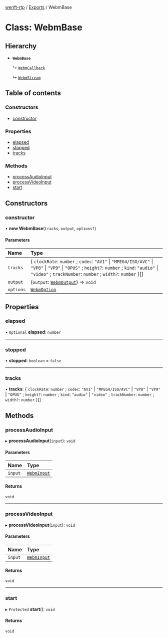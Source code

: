[werift-rtp](../README.md) / [Exports](../modules.md) / WebmBase

# Class: WebmBase

## Hierarchy

- **`WebmBase`**

  ↳ [`WebmCallback`](WebmCallback.md)

  ↳ [`WebmStream`](WebmStream.md)

## Table of contents

### Constructors

- [constructor](WebmBase.md#constructor)

### Properties

- [elapsed](WebmBase.md#elapsed)
- [stopped](WebmBase.md#stopped)
- [tracks](WebmBase.md#tracks)

### Methods

- [processAudioInput](WebmBase.md#processaudioinput)
- [processVideoInput](WebmBase.md#processvideoinput)
- [start](WebmBase.md#start)

## Constructors

### constructor

• **new WebmBase**(`tracks`, `output`, `options?`)

#### Parameters

| Name | Type |
| :------ | :------ |
| `tracks` | { `clockRate`: `number` ; `codec`: ``"AV1"`` \| ``"MPEG4/ISO/AVC"`` \| ``"VP8"`` \| ``"VP9"`` \| ``"OPUS"`` ; `height?`: `number` ; `kind`: ``"audio"`` \| ``"video"`` ; `trackNumber`: `number` ; `width?`: `number`  }[] |
| `output` | (`output`: [`WebmOutput`](../modules.md#webmoutput)) => `void` |
| `options` | [`WebmOption`](../interfaces/WebmOption.md) |

## Properties

### elapsed

• `Optional` **elapsed**: `number`

___

### stopped

• **stopped**: `boolean` = `false`

___

### tracks

• **tracks**: { `clockRate`: `number` ; `codec`: ``"AV1"`` \| ``"MPEG4/ISO/AVC"`` \| ``"VP8"`` \| ``"VP9"`` \| ``"OPUS"`` ; `height?`: `number` ; `kind`: ``"audio"`` \| ``"video"`` ; `trackNumber`: `number` ; `width?`: `number`  }[]

## Methods

### processAudioInput

▸ **processAudioInput**(`input`): `void`

#### Parameters

| Name | Type |
| :------ | :------ |
| `input` | [`WebmInput`](../modules.md#webminput) |

#### Returns

`void`

___

### processVideoInput

▸ **processVideoInput**(`input`): `void`

#### Parameters

| Name | Type |
| :------ | :------ |
| `input` | [`WebmInput`](../modules.md#webminput) |

#### Returns

`void`

___

### start

▸ `Protected` **start**(): `void`

#### Returns

`void`
